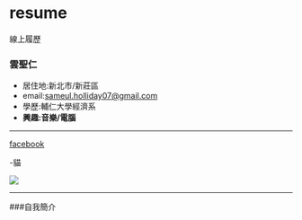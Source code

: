 # resume
線上履歷
### 雲聖仁
- 居住地:新北市/新莊區
- email:sameul.holliday07@gmail.com
- 學歷:輔仁大學經濟系
- **興趣:音樂/電腦**   
<hr>

[facebook](https://www.facebook.com/SamuelYun26)

-貓

![](https://i.imgur.com/zn8qwbx.jpeg)

<hr>
###自我簡介
